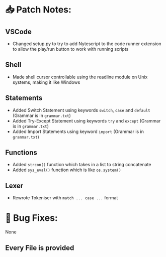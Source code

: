 # 📥 Patch Notes:
## VSCode
- Changed setup.py to try to add Nytescript to the code runner extension to allow the play/run button to work with running scripts

## Shell
- Made shell cursor controllable using the readline module on Unix systems, making it like Windows

## Statements
- Added Switch Statement using keywords ```switch```, ```case``` and ```default``` (Grammar is in  ```grammar.txt```)
- Added Try-Except Statement using keywords ```try``` and ```except``` (Grammar is in ```grammar.txt```)
- Added Import Statements using keyword ```import``` (Grammar is in ```grammar.txt```)

## Functions
- Added ```strcon()``` function which takes in a list to string concatenate
- Added ```sys_eval()``` function which is like ```os.system()```

## Lexer
- Rewrote Tokeniser with  ```match ... case ...``` format

# 🐞 Bug Fixes:
None

## Every File is provided
